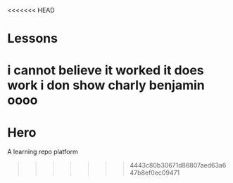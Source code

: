 <<<<<<< HEAD
# Lessons
i cannot believe it worked
it does work
i don show
charly
benjamin oooo
=======
# Hero
A learning repo platform
>>>>>>> 4443c80b30671d86807aed63a647b8ef0ec09471
